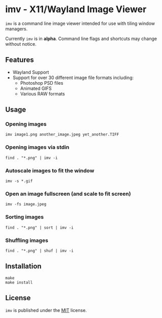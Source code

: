 imv - X11/Wayland Image Viewer
==============================

`imv` is a command line image viewer intended for use with tiling window managers.

Currently `imv` is in **alpha**. Command line flags and shortcuts may change
without notice.

Features
--------

* Wayland Support
* Support for over 30 different image file formats including:
  * Photoshop PSD files
  * Animated GIFS
  * Various RAW formats

Usage
-----

### Opening images
    imv image1.png another_image.jpeg yet_another.TIFF

### Opening images via stdin
    find . "*.png" | imv -i

### Autoscale images to fit the window
    imv -s *.gif

### Open an image fullscreen (and scale to fit screen)
    imv -fs image.jpeg

### Sorting images
    find . "*.png" | sort | imv -i

### Shuffling images
    find . "*.png" | shuf | imv -i

Installation
------------

    make
    make install

License
-------
`imv` is published under the [MIT](LICENSE) license.
